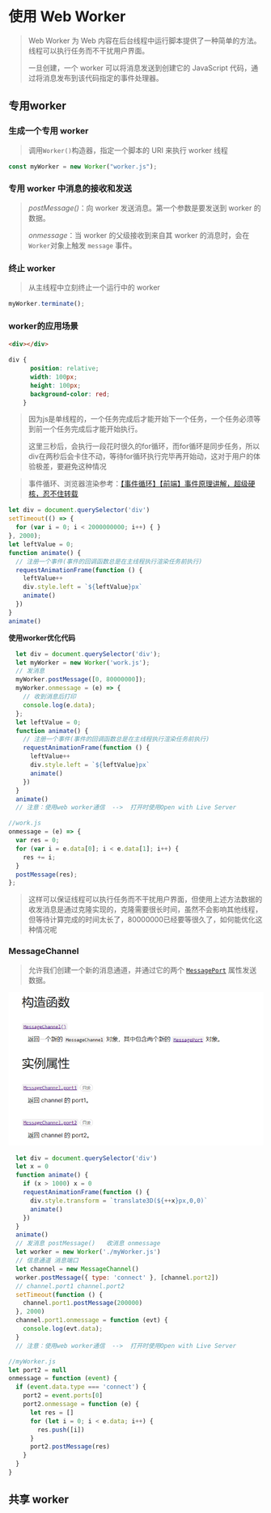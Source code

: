 # 使用 Web Worker

> Web Worker 为 Web 内容在后台线程中运行脚本提供了一种简单的方法。线程可以执行任务而不干扰用户界面。
>
> 一旦创建，一个 worker 可以将消息发送到创建它的 JavaScript 代码，通过将消息发布到该代码指定的事件处理器。

## 专用worker

### 生成一个专用 worker

> 调用`Worker()`构造器，指定一个脚本的 URI 来执行 worker 线程

```js
const myWorker = new Worker("worker.js");
```

### 专用 worker 中消息的接收和发送

> *postMessage()*：向 worker 发送消息。第一个参数是要发送到 worker 的数据。
>
> *onmessage*：当 worker 的父级接收到来自其 worker 的消息时，会在`Worker`对象上触发 `message` 事件。

### 终止 worker

> 从主线程中立刻终止一个运行中的 worker

```js
myWorker.terminate();
```

###  worker的应用场景

```html
<div></div>
```

```css
div {
      position: relative;
      width: 100px;
      height: 100px;
      background-color: red;
    }
```
> 因为js是单线程的，一个任务完成后才能开始下一个任务，一个任务必须等到前一个任务完成后才能开始执行。
>
> 这里三秒后，会执行一段花时很久的for循环，而for循环是同步任务，所以div在两秒后会卡住不动，等待for循环执行完毕再开始动，这对于用户的体验极差，要避免这种情况

>
> 事件循环、浏览器渲染参考：[【事件循环】【前端】事件原理讲解，超级硬核，忍不住转载](https://www.bilibili.com/video/BV1K4411D7Jb/?spm_id_from=333.337.search-card.all.click&vd_source=46701261108fb127bbce6fe959a52d40)

```js
let div = document.querySelector('div')
setTimeout(() => {
  for (var i = 0; i < 2000000000; i++) { }
}, 2000);
let leftValue = 0;
function animate() {
  // 注册一个事件(事件的回调函数总是在主线程执行渲染任务前执行)
  requestAnimationFrame(function () {
    leftValue++
    div.style.left = `${leftValue}px`
    animate()
  })
}
animate()
```

**使用worker优化代码**

```js
  let div = document.querySelector('div');
  let myWorker = new Worker('work.js');
  // 发消息
  myWorker.postMessage([0, 80000000]);
  myWorker.onmessage = (e) => {
    // 收到消息后打印
    console.log(e.data);
  };
  let leftValue = 0;
  function animate() {
    // 注册一个事件(事件的回调函数总是在主线程执行渲染任务前执行)
    requestAnimationFrame(function () {
      leftValue++
      div.style.left = `${leftValue}px`
      animate()
    })
  }
  animate()
  // 注意：使用web worker通信  -->  打开时使用Open with Live Server
```

```js
//work.js
onmessage = (e) => {
  var res = 0;
  for (var i = e.data[0]; i < e.data[1]; i++) {
    res += i;
  }
  postMessage(res);
};
```

> 这样可以保证线程可以执行任务而不干扰用户界面，但使用上述方法数据的收发消息是通过克隆实现的，克隆需要很长时间，虽然不会影响其他线程，但等待计算完成的时间太长了，80000000已经要等很久了，如何能优化这种情况呢

### MessageChannel

> 允许我们创建一个新的消息通道，并通过它的两个 [`MessagePort`](https://developer.mozilla.org/zh-CN/docs/Web/API/MessagePort) 属性发送数据。

<img src='./images/14/01.png'>

```js
  let div = document.querySelector('div')
  let x = 0
  function animate() {
    if (x > 1000) x = 0
    requestAnimationFrame(function () {
      div.style.transform = `translate3D(${++x}px,0,0)`
      animate()
    })
  }
  animate()
  // 发消息 postMessage()   收消息 onmessage
  let worker = new Worker('./myWorker.js')
  // 信息通道 消息端口
  let channel = new MessageChannel()
  worker.postMessage({ type: 'connect' }, [channel.port2])
  // channel.port1 channel.port2
  setTimeout(function () {
    channel.port1.postMessage(200000)
  }, 2000)
  channel.port1.onmessage = function (evt) {
    console.log(evt.data);
  }
  // 注意：使用web worker通信  -->  打开时使用Open with Live Server
```

```js
//myWorker.js
let port2 = null
onmessage = function (event) {
  if (event.data.type === 'connect') {
    port2 = event.ports[0]
    port2.onmessage = function (e) {
      let res = []
      for (let i = 0; i < e.data; i++) {
        res.push([i])
      }
      port2.postMessage(res)
    }
  }
}
```









## 共享 worker
